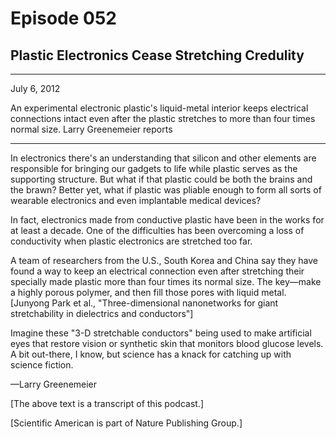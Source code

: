 # Episode 052

## Plastic Electronics Cease Stretching Credulity

---

July 6, 2012

An experimental electronic plastic's liquid-metal interior keeps electrical connections intact even after the plastic stretches to more than four times normal size. Larry Greenemeier reports

---

In electronics there's an understanding that silicon and other elements are responsible for bringing our gadgets to life while plastic serves as the supporting structure. But what if that plastic could be both the brains and the brawn? Better yet, what if plastic was pliable enough to form all sorts of wearable electronics and even implantable medical devices?

In fact, electronics made from conductive plastic have been in the works for at least a decade. One of the difficulties has been overcoming a loss of conductivity when plastic electronics are stretched too far.

A team of researchers from the U.S., South Korea and China say they have found a way to keep an electrical connection even after stretching their specially made plastic more than four times its normal size. The key—make a highly porous polymer, and then fill those pores with liquid metal. [Junyong Park et al., "Three-dimensional nanonetworks for giant stretchability in dielectrics and conductors"]

Imagine these "3-D stretchable conductors" being used to make artificial eyes that restore vision or synthetic skin that monitors blood glucose levels. A bit out-there, I know, but science has a knack for catching up with science fiction.

—Larry Greenemeier

[The above text is a transcript of this podcast.]

[Scientific American is part of Nature Publishing Group.]

